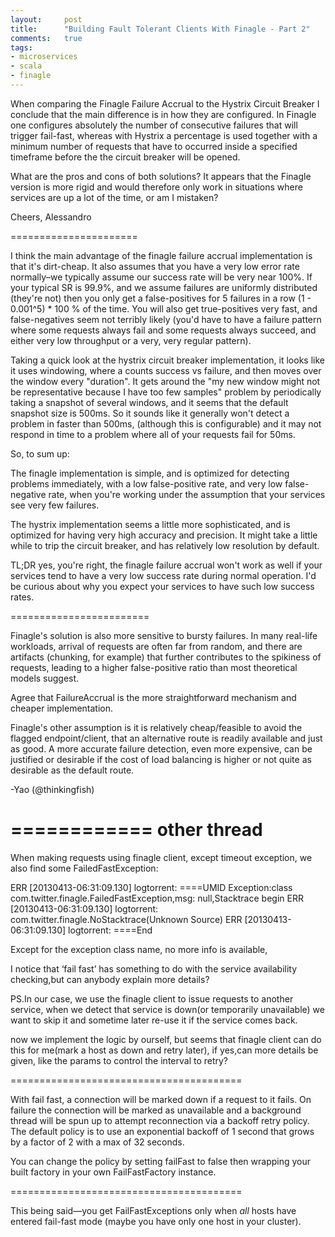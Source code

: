 ```yaml
---
layout:     post
title:      "Building Fault Tolerant Clients With Finagle - Part 2"
comments:   true
tags:
- microservices
- scala
- finagle
---
```

When comparing the Finagle Failure Accrual to the Hystrix Circuit Breaker I conclude that the main difference is in how they are configured. In Finagle one configures absolutely the number of consecutive failures that will trigger fail-fast, whereas with Hystrix a percentage is used together with a minimum number of requests that have to occurred inside a specified timeframe before the the circuit breaker will be opened.

What are the pros and cons of both solutions? It appears that the Finagle version is more rigid and would therefore only work in situations where services are up a lot of the time, or am I mistaken?

Cheers,
Alessandro

======================

I think the main advantage of the finagle failure accrual implementation is that it's dirt-cheap.  It also assumes that you have a very low error rate normally–we typically assume our success rate will be very near 100%.  If your typical SR is 99.9%, and we assume failures are uniformly distributed (they're not) then you only get a false-positives for 5 failures in a row (1 - 0.001^5) * 100 % of the time.  You will also get true-positives very fast, and false-negatives seem not terribly likely (you'd have to have a failure pattern where some requests always fail and some requests always succeed, and either very low throughput or a very, very regular pattern).

Taking a quick look at the hystrix circuit breaker implementation, it looks like it uses windowing, where a counts success vs failure, and then moves over the window every "duration".  It gets around the "my new window might not be representative because I have too few samples" problem by periodically taking a snapshot of several windows, and it seems that the default snapshot size is 500ms.  So it sounds like it generally won't detect a problem in faster than 500ms, (although this is configurable) and it may not respond in time to a problem where all of your requests fail for 50ms.

So, to sum up:

The finagle implementation is simple, and is optimized for detecting problems immediately, with a low false-positive rate, and very low false-negative rate, when you're working under the assumption that your services see very few failures.

The hystrix implementation seems a little more sophisticated, and is optimized for having very high accuracy and precision.  It might take a little while to trip the circuit breaker, and has relatively low resolution by default.

TL;DR yes, you're right, the finagle failure accrual won't work as well if your services tend to have a very low success rate during normal operation.  I'd be curious about why you expect your services to have such low success rates.

========================

Finagle's solution is also more sensitive to bursty failures. In many real-life workloads, arrival of requests are often far from random, and there are artifacts (chunking, for example) that further contributes to the spikiness of requests, leading to a higher false-positive ratio than most theoretical models suggest.

Agree that FailureAccrual is the more straightforward mechanism and cheaper implementation.

Finagle's other assumption is it is relatively cheap/feasible to avoid the flagged endpoint/client, that an alternative route is readily available and just as good. A more accurate failure detection, even more expensive, can be justified or desirable if the cost of load balancing is higher or not quite as desirable as the default route.

-Yao (@thinkingfish)



============
other thread
============

When making requests using finagle client, except timeout exception, we also find some FailedFastException:

ERR [20130413-06:31:09.130] logtorrent: ====UMID Exception:class com.twitter.finagle.FailedFastException,msg: null,Stacktrace begin
ERR [20130413-06:31:09.130] logtorrent: com.twitter.finagle.NoStacktrace(Unknown Source)
ERR [20130413-06:31:09.130] logtorrent: ====End

 Except for the exception class name, no more info is available,

 I notice that ‘fail fast’ has something to do with the service availability checking,but can anybody explain more details?

PS.In our case, we use the finagle client to issue requests to another service, when we detect that service is down(or temporarily unavailable) we want to skip it and sometime later re-use it if the service comes back.

now we implement the logic by ourself, but seems that finagle client can do this for me(mark a host as down and retry later), if yes,can more details be given, like the params to control the interval to retry?

========================================

With fail fast, a connection will be marked down if a request to it fails. On failure the connection will be marked as unavailable and a background thread will be spun up to attempt reconnection via a backoff retry policy. The default policy is to use an exponential backoff of 1 second that grows by a factor of 2 with a max of 32 seconds.

You can change the policy by setting failFast to false then wrapping your built factory in your own FailFastFactory instance.

========================================

This being said—you get FailFastExceptions only when *all* hosts have entered fail-fast mode (maybe you have only one host in your cluster).
